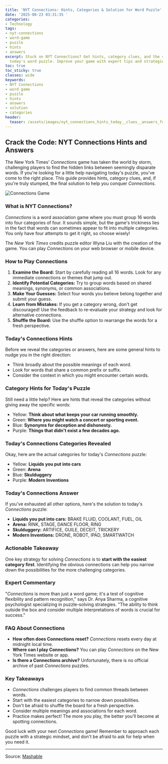```yaml
---
title: 'NYT Connections: Hints, Categories & Solution for Word Puzzle'
date: '2025-08-23 03:31:35 '
categories:
- Technology
tags:
- nyt-connections
- word-game
- puzzle
- hints
- answers
excerpt: Stuck on NYT Connections? Get hints, category clues, and the solution to
  today's word puzzle. Improve your game with expert tips and strategies.
toc: true
toc_sticky: true
classes: wide
keywords:
- NYT Connections
- word game
- puzzle
- hints
- answers
- solution
- categories
header:
  teaser: /assets/images/nyt_connections_hints_today__clues__answers_for_au_20250823033134.jpg
---
```


## Crack the Code: NYT Connections Hints and Answers

The New York Times' *Connections* game has taken the world by storm, challenging players to find the hidden links between seemingly disparate words. If you're looking for a little help navigating today's puzzle, you've come to the right place. This guide provides hints, category clues, and, if you're truly stumped, the final solution to help you conquer *Connections*.

![Connections Game](https://helios-i.mashable.com/imagery/articles/00x88JXhPkHsq7gRdgyxlTa/hero-image.jpg)

### What is NYT Connections?

*Connections* is a word association game where you must group 16 words into four categories of four. It sounds simple, but the game's trickiness lies in the fact that words can sometimes appear to fit into multiple categories. You only have four attempts to get it right, so choose wisely!

The *New York Times* credits puzzle editor Wyna Liu with the creation of the game. You can play *Connections* on your web browser or mobile device.

### How to Play Connections

1.  **Examine the Board:** Start by carefully reading all 16 words. Look for any immediate connections or themes that jump out.
2.  **Identify Potential Categories:** Try to group words based on shared meanings, synonyms, or common associations.
3.  **Make Your Guesses:** Select four words you believe belong together and submit your guess.
4.  **Learn from Mistakes:** If you get a category wrong, don't get discouraged! Use the feedback to re-evaluate your strategy and look for alternative connections.
5.  **Shuffle the Board:** Use the shuffle option to rearrange the words for a fresh perspective.

### Today's Connections Hints

Before we reveal the categories or answers, here are some general hints to nudge you in the right direction:

*   Think broadly about the possible meanings of each word.
*   Look for words that share a common prefix or suffix.
*   Consider the context in which you might encounter certain words.

### Category Hints for Today's Puzzle

Still need a little help? Here are hints that reveal the categories without giving away the specific words:

*   Yellow: **Think about what keeps your car running smoothly.**
*   Green: **Where you might watch a concert or sporting event.**
*   Blue: **Synonyms for deception and dishonesty.**
*   Purple: **Things that didn't exist a few decades ago.**

### Today's Connections Categories Revealed

Okay, here are the actual categories for today's *Connections* puzzle:

*   Yellow: **Liquids you put into cars**
*   Green: **Arena**
*   Blue: **Skulduggery**
*   Purple: **Modern Inventions**

### Today's Connections Answer

If you've exhausted all other options, here's the solution to today's *Connections* puzzle:

*   **Liquids you put into cars:** BRAKE FLUID, COOLANT, FUEL, OIL
*   **Arena:** RINK, STAGE, DANCE FLOOR, RING
*   **Skulduggery:** ARTIFICE, GUILE, DECEIT, TRICKERY
*   **Modern Inventions:** DRONE, ROBOT, IPAD, SMARTWATCH

### Actionable Takeaway

One key strategy for solving *Connections* is to **start with the easiest category first**. Identifying the obvious connections can help you narrow down the possibilities for the more challenging categories.

### Expert Commentary

"*Connections* is more than just a word game; it's a test of cognitive flexibility and pattern recognition," says Dr. Anya Sharma, a cognitive psychologist specializing in puzzle-solving strategies. "The ability to think outside the box and consider multiple interpretations of words is crucial for success."

### FAQ About Connections

*   **How often does Connections reset?** *Connections* resets every day at midnight local time.
*   **Where can I play Connections?** You can play *Connections* on the New York Times website or app.
*   **Is there a Connections archive?** Unfortunately, there is no official archive of past *Connections* puzzles.

### Key Takeaways

*   *Connections* challenges players to find common threads between words.
*   Start with the easiest categories to narrow down possibilities.
*   Don't be afraid to shuffle the board for a fresh perspective.
*   Consider multiple meanings and associations for each word.
*   Practice makes perfect! The more you play, the better you'll become at spotting connections.

Good luck with your next *Connections* game! Remember to approach each puzzle with a strategic mindset, and don't be afraid to ask for help when you need it.

---

Source: [Mashable](https://mashable.com/article/nyt-connections-hint-answer-today-august-23-2025)